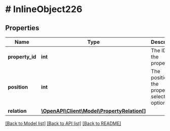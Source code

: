 # # InlineObject226

## Properties

Name | Type | Description | Notes
------------ | ------------- | ------------- | -------------
**property_id** | **int** | The ID of the property | 
**position** | **int** | The position of the property selection optional | [optional] 
**relation** | [**\OpenAPI\Client\Model\PropertyRelation[]**](PropertyRelation.md) |  | 

[[Back to Model list]](../../README.md#documentation-for-models) [[Back to API list]](../../README.md#documentation-for-api-endpoints) [[Back to README]](../../README.md)


